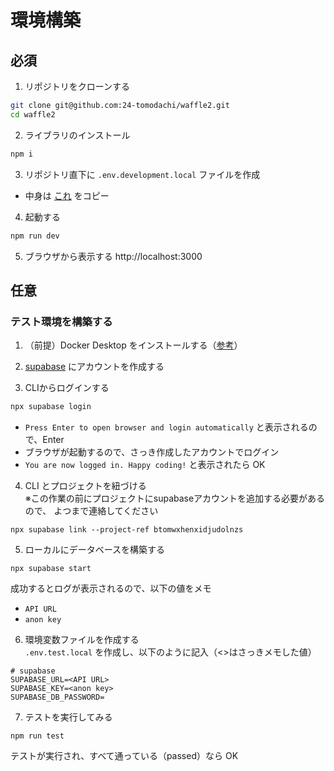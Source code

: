 # 環境構築
## 必須
1. リポジトリをクローンする
```sh
git clone git@github.com:24-tomodachi/waffle2.git
cd waffle2
```

2. ライブラリのインストール
```sh
npm i
```

3. リポジトリ直下に `.env.development.local` ファイルを作成
- 中身は [これ](https://discord.com/channels/1227430023808417822/1245541355229413386/1245541386204479569) をコピー

4. 起動する
```sh
npm run dev
```

5. ブラウザから表示する
http://localhost:3000

## 任意
### テスト環境を構築する
1. （前提）Docker Desktop をインストールする（[参考](https://zenn.dev/seiya0/articles/tech-docker-desktop-for-win-install)）

2. [supabase](https://supabase.com/) にアカウントを作成する

3. CLIからログインする
```sh
npx supabase login
```
- `Press Enter to open browser and login automatically` と表示されるので、Enter
- ブラウザが起動するので、さっき作成したアカウントでログイン
- `You are now logged in. Happy coding!` と表示されたら OK

4. CLI とプロジェクトを紐づける<br>
※この作業の前にプロジェクトにsupabaseアカウントを追加する必要があるので、 よつまで連絡してください
```
npx supabase link --project-ref btomwxhenxidjudolnzs
```

5. ローカルにデータベースを構築する
```
npx supabase start
```
成功するとログが表示されるので、以下の値をメモ
- `API URL`
- `anon key`

6.  環境変数ファイルを作成する<br>
`.env.test.local` を作成し、以下のように記入（<>はさっきメモした値）
```
# supabase
SUPABASE_URL=<API URL>
SUPABASE_KEY=<anon key>
SUPABASE_DB_PASSWORD=
```

7. テストを実行してみる
```
npm run test
```

テストが実行され、すべて通っている（passed）なら OK
